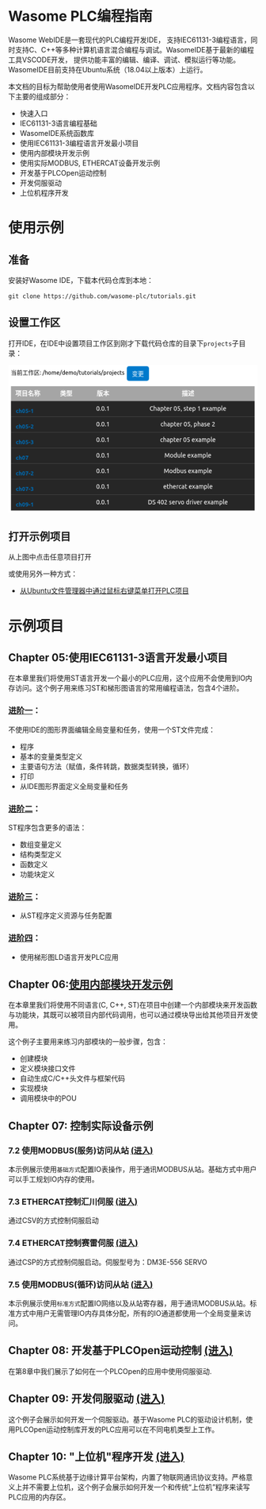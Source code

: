 # Wasome PLC编程指南

Wasome WebIDE是一套现代的PLC编程开发IDE， 支持IEC61131-3编程语言，同时支持C、C++等多种计算机语言混合编程与调试。WasomeIDE基于最新的编程工具VSCODE开发， 提供功能丰富的编辑、编译、调试、模拟运行等功能。WasomeIDE目前支持在Ubuntu系统（18.04以上版本）上运行。

本文档的目标为帮助使用者使用WasomeIDE开发PLC应用程序。文档内容包含以下主要的组成部分：
-	快速入口
-	IEC61131-3语言编程基础
-	WasomeIDE系统函数库
-	使用IEC61131-3编程语言开发最小项目
-	使用内部模块开发示例
-	使用实际MODBUS, ETHERCAT设备开发示例
-	开发基于PLCOpen运动控制
-	开发伺服驱动
-	上位机程序开发

# 使用示例

## 准备
安装好Wasome IDE，下载本代码仓库到本地：
```
git clone https://github.com/wasome-plc/tutorials.git
```


## 设置工作区
打开IDE，在IDE中设置项目工作区到刚才下载代码仓库的目录下`projects`子目录：  

![](./doc/imgs/workspace_path.png)

## 打开示例项目
从上图中点击任意项目打开

或使用另外一种方式：
- [从Ubuntu文件管理器中通过鼠标右键菜单打开PLC项目](./doc/open_project.md)

# 示例项目

## Chapter 05:使用IEC61131-3语言开发最小项目
在本章里我们将使用ST语言开发一个最小的PLC应用，这个应用不会使用到IO内存访问。这个例子用来练习ST和梯形图语言的常用编程语法，包含4个进阶。

### [进阶一](./projects/ch05-1)：

不使用IDE的图形界面编辑全局变量和任务，使用一个ST文件完成：
-	程序
-	基本的变量类型定义
-	主要语句方法（赋值，条件转跳，数据类型转换，循环）
-	打印
-	从IDE图形界面定义全局变量和任务

### [进阶二](./projects/ch05-2)：

ST程序包含更多的语法：
-	数组变量定义
-	结构类型定义
-	函数定义
-	功能块定义

### [进阶三](./projects/ch05-3)：

-	从ST程序定义资源与任务配置


### [进阶四](./projects/ch05-4)：

-	使用梯形图LD语言开发PLC应用


## Chapter 06:[使用内部模块开发示例](./projects/ch06)

在本章里我们将使用不同语言(C, C++, ST)在项目中创建一个内部模块来开发函数与功能块，其既可以被项目内部代码调用，也可以通过模块导出给其他项目开发使用。

这个例子主要用来练习内部模块的一般步骤，包含：
-	创建模块
-	定义模块接口文件
-	自动生成C/C++头文件与框架代码
-	实现模块
-	调用模块中的POU

## Chapter 07: 控制实际设备示例

### 7.2	使用MODBUS(服务)访问从站 [(进入)](./projects/ch07-2)

本示例展示使用`基础方式`配置IO表操作，用于通讯MODBUS从站。基础方式中用户可以手工规划IO内存的使用。  

### 7.3	ETHERCAT控制汇川伺服 [(进入)](./projects/ch07-3)
通过CSV的方式控制伺服启动

### 7.4	ETHERCAT控制赛雷伺服 [(进入)](./projects/ch07-4)
通过CSP的方式控制伺服启动。伺服型号为：DM3E-556 SERVO

### 7.5	使用MODBUS(循环)访问从站 [(进入)](./projects/ch07-5)
本示例展示使用`标准方式`配置IO网络以及从站寄存器，用于通讯MODBUS从站。标准方式中用户无需管理IO内存具体分配，所有的IO通道都使用一个全局变量来访问。  


## Chapter 08: 开发基于PLCOpen运动控制 [(进入)](./projects/ch08-1)

在第8章中我们展示了如何在一个PLCOpen的应用中使用伺服驱动.

## Chapter 09: 开发伺服驱动 [(进入)](./projects/ch09-1)

这个例子会展示如何开发一个伺服驱动。基于Wasome PLC的驱动设计机制，使用PLCOpen运动控制库开发的PLC应用可以在不同电机类型上工作。

## Chapter 10: "上位机"程序开发 [(进入)](./projects/ch10)

Wasome PLC系统基于边缘计算平台架构，内置了物联网通讯协议支持。严格意义上并不需要上位机，这个例子会展示如何开发一个和传统“上位机”程序来读写PLC应用的内存区。
